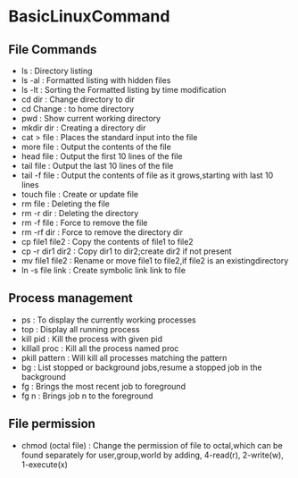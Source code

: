 # BasicLinuxCommand
##  File Commands
- ls :   Directory listing
- ls -al  : Formatted listing with hidden files
- ls -lt : Sorting the Formatted listing by time modification
- cd dir : Change directory to dir
- cd Change : to home directory
- pwd : Show current working directory
- mkdir dir : Creating a directory dir
- cat > file : Places the standard input into the file
- more file : Output the contents of the file
- head file :  Output the first 10 lines of the file
- tail file :  Output the last 10 lines of the file
- tail -f file :  Output the contents of file as it grows,starting with last 10 lines
- touch file :  Create or update file
- rm file :  Deleting the file
- rm -r dir :  Deleting the directory
- rm -f file :  Force to remove the file
- rm -rf dir :  Force to remove the directory dir
- cp file1 file2 :  Copy the contents of file1 to file2
- cp -r dir1 dir2 :  Copy dir1 to dir2;create dir2 if not present
- mv file1 file2 :  Rename or move file1 to file2,if file2 is an existingdirectory
- ln -s file link :  Create symbolic link link to file

## Process management
- ps : To display the currently working processes
- top : Display all running process
- kill pid : Kill the process with given pid
- killall proc : Kill all the process named proc
-  pkill pattern : Will kill all processes matching the pattern
- bg : List stopped or background jobs,resume a stopped job in the background
- fg : Brings the most recent job to foreground
- fg n : Brings job n to the foreground

## File permission
- chmod (octal file) : Change the permission of file to octal,which can be found separately for user,group,world by adding, 4-read(r), 2-write(w), 1-execute(x)




